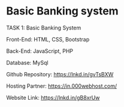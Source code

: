 # Basic Banking system
TASK 1: Basic Banking System

Front-End: HTML, CSS, Bootstrap

Back-End: JavaScript, PHP

Database: MySql


Github Repository: https://lnkd.in/gvTsBXW

Hosting Partner: https://in.000webhost.com/

Website Link: https://lnkd.in/gB8xrUw
